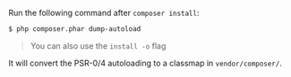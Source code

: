 Run the following command after `composer install`:

```sh
$ php composer.phar dump-autoload
```

> You can also use the `install -o` flag

It will convert the PSR-0/4 autoloading to a classmap in `vendor/composer/`.
